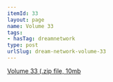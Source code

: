 ```yaml
---
itemId: 33
layout: page
name: Volume 33
tags:
- hasTag: dreamnetwork
type: post
urlSlug: dream-network-volume-33
---
```

<a href="files/Volume_33.zip" download>Volume 33 (.zip file, 10mb</a>